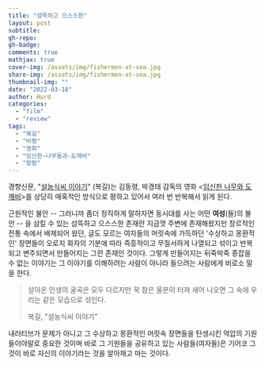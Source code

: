```yaml
---
title: "섬뜩하고 으스스한"
layout: post
subtitle: 
gh-repo:
gh-badge:
comments: true
mathjax: true
cover-img: /assets/img/fishermen-at-sea.jpg
share-img: /assets/img/fishermen-at-sea.jpg
thumbnail-img: ""
date: "2022-03-18"
author: Hurd
categories: 
  - "film"
  - "review"
tags: 
  - "복길"
  - "비평"
  - "영화"
  - "임신한-나무들과-도깨비"
  - "칼럼"
---
```


경향신문, "[설농식씨 이야기](https://www.khan.co.kr/opinion/column/article/202203170300105)" (복길)는 김동령, 박경태 감독의 영화 <[임신한 나무와 도깨비](https://play.google.com/store/movies/details/%EC%9E%84%EC%8B%A0%ED%95%9C_%EB%82%98%EB%AC%B4%EC%99%80_%EB%8F%84%EA%B9%A8%EB%B9%84?id=0rVgX98on1k.P)\>를 상당히 매혹적인 방식으로 평하고 있어서 여러 번 반복해서 읽게 된다.

근원적인 불안 -- 그러니까 좀더 정직하게 말하자면 동시대를 사는 어떤 **여성**(들)의 불안 -- 을 삼킬 수 있는 섬뜩하고 으스스한 존재란 지금껏 주변에 존재해왔지만 장르적인 전통 속에서 배제되어 왔던, 글도 모르는 여자들의 머릿속에 가득하던 '수상하고 몽환적인' 장면들이 오로지 화자의 기분에 따라 즉흥적이고 무질서하게 나열되고 섞이고 반복되고 변주되면서 만들어지는 그런 존재인 것이다. 그렇게 만들어지는 뒤죽박죽 종잡을 수 없는 이야기는 그 이야기를 이해하려는 사람이 아니라 들으려는 사람에게 비로소 말을 한다.

> 살아온 인생의 굴곡은 모두 다르지만 꾹 참은 울분이 터져 새어 나오면 그 속에 우리는 같은 모습으로 섞인다.
> 
> 복길, "설농식씨 이야기"

내러티브가 문제가 아니고 그 수상하고 몽환적인 머릿속 장면들을 탄생시킨 억압의 기원들이야말로 중요한 것이며 바로 그 기원들을 공유하고 있는 사람들(여자들)은 기어코 그것이 바로 자신의 이야기라는 것을 알아채고 마는 것이다.
